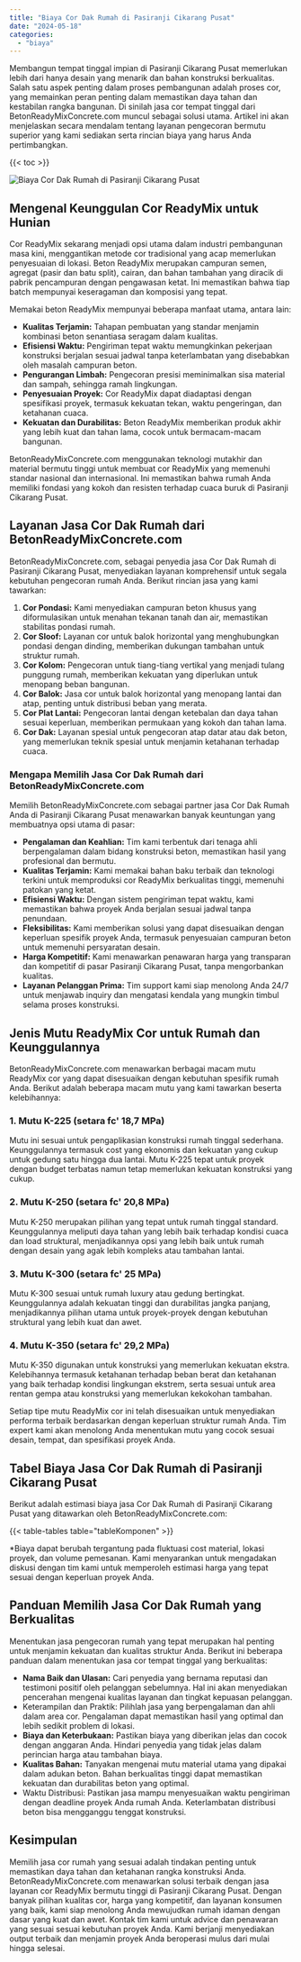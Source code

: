 ```yaml
---
title: "Biaya Cor Dak Rumah di Pasiranji Cikarang Pusat"
date: "2024-05-18"
categories: 
  - "biaya"
---
```


Membangun tempat tinggal impian di Pasiranji Cikarang Pusat memerlukan lebih dari hanya desain yang menarik dan bahan konstruksi berkualitas. Salah satu aspek penting dalam proses pembangunan adalah proses cor, yang memainkan peran penting dalam memastikan daya tahan dan kestabilan rangka bangunan. Di sinilah jasa cor tempat tinggal dari BetonReadyMixConcrete.com muncul sebagai solusi utama. Artikel ini akan menjelaskan secara mendalam tentang layanan pengecoran bermutu superior yang kami sediakan serta rincian biaya yang harus Anda pertimbangkan.

{{< toc >}}

![Biaya Cor Dak Rumah di Pasiranji Cikarang Pusat](https://betoncor8.github.io/cor/harga-beton-readymix-concrete%20(39).png)

## Mengenal Keunggulan Cor ReadyMix untuk Hunian

Cor ReadyMix sekarang menjadi opsi utama dalam industri pembangunan masa kini, menggantikan metode cor tradisional yang acap memerlukan penyesuaian di lokasi. Beton ReadyMix merupakan campuran semen, agregat (pasir dan batu split), cairan, dan bahan tambahan yang diracik di pabrik pencampuran dengan pengawasan ketat. Ini memastikan bahwa tiap batch mempunyai keseragaman dan komposisi yang tepat.

Memakai beton ReadyMix mempunyai beberapa manfaat utama, antara lain:

- **Kualitas Terjamin:** Tahapan pembuatan yang standar menjamin kombinasi beton senantiasa seragam dalam kualitas.
- **Efisiensi Waktu:** Pengiriman tepat waktu memungkinkan pekerjaan konstruksi berjalan sesuai jadwal tanpa keterlambatan yang disebabkan oleh masalah campuran beton.
- **Pengurangan Limbah:** Pengecoran presisi meminimalkan sisa material dan sampah, sehingga ramah lingkungan.
- **Penyesuaian Proyek:** Cor ReadyMix dapat diadaptasi dengan spesifikasi proyek, termasuk kekuatan tekan, waktu pengeringan, dan ketahanan cuaca.
- **Kekuatan dan Durabilitas:** Beton ReadyMix memberikan produk akhir yang lebih kuat dan tahan lama, cocok untuk bermacam-macam bangunan.

BetonReadyMixConcrete.com menggunakan teknologi mutakhir dan material bermutu tinggi untuk membuat cor ReadyMix yang memenuhi standar nasional dan internasional. Ini memastikan bahwa rumah Anda memiliki fondasi yang kokoh dan resisten terhadap cuaca buruk di Pasiranji Cikarang Pusat.

## Layanan Jasa Cor Dak Rumah dari BetonReadyMixConcrete.com

BetonReadyMixConcrete.com, sebagai penyedia jasa Cor Dak Rumah di Pasiranji Cikarang Pusat, menyediakan layanan komprehensif untuk segala kebutuhan pengecoran rumah Anda. Berikut rincian jasa yang kami tawarkan:

1. **Cor Pondasi:** Kami menyediakan campuran beton khusus yang diformulasikan untuk menahan tekanan tanah dan air, memastikan stabilitas pondasi rumah.
2. **Cor Sloof:** Layanan cor untuk balok horizontal yang menghubungkan pondasi dengan dinding, memberikan dukungan tambahan untuk struktur rumah.
3. **Cor Kolom:** Pengecoran untuk tiang-tiang vertikal yang menjadi tulang punggung rumah, memberikan kekuatan yang diperlukan untuk menopang beban bangunan.
4. **Cor Balok:** Jasa cor untuk balok horizontal yang menopang lantai dan atap, penting untuk distribusi beban yang merata.
5. **Cor Plat Lantai:** Pengecoran lantai dengan ketebalan dan daya tahan sesuai keperluan, memberikan permukaan yang kokoh dan tahan lama.
6. **Cor Dak:** Layanan spesial untuk pengecoran atap datar atau dak beton, yang memerlukan teknik spesial untuk menjamin ketahanan terhadap cuaca.

### Mengapa Memilih Jasa Cor Dak Rumah dari BetonReadyMixConcrete.com

Memilih BetonReadyMixConcrete.com sebagai partner jasa Cor Dak Rumah Anda di Pasiranji Cikarang Pusat menawarkan banyak keuntungan yang membuatnya opsi utama di pasar:

- **Pengalaman dan Keahlian:** Tim kami terbentuk dari tenaga ahli berpengalaman dalam bidang konstruksi beton, memastikan hasil yang profesional dan bermutu.
- **Kualitas Terjamin:** Kami memakai bahan baku terbaik dan teknologi terkini untuk memproduksi cor ReadyMix berkualitas tinggi, memenuhi patokan yang ketat.
- **Efisiensi Waktu:** Dengan sistem pengiriman tepat waktu, kami memastikan bahwa proyek Anda berjalan sesuai jadwal tanpa penundaan.
- **Fleksibilitas:** Kami memberikan solusi yang dapat disesuaikan dengan keperluan spesifik proyek Anda, termasuk penyesuaian campuran beton untuk memenuhi persyaratan desain.
- **Harga Kompetitif:** Kami menawarkan penawaran harga yang transparan dan kompetitif di pasar Pasiranji Cikarang Pusat, tanpa mengorbankan kualitas.
- **Layanan Pelanggan Prima:** Tim support kami siap menolong Anda 24/7 untuk menjawab inquiry dan mengatasi kendala yang mungkin timbul selama proses konstruksi.

## Jenis Mutu ReadyMix Cor untuk Rumah dan Keunggulannya

BetonReadyMixConcrete.com menawarkan berbagai macam mutu ReadyMix cor yang dapat disesuaikan dengan kebutuhan spesifik rumah Anda. Berikut adalah beberapa macam mutu yang kami tawarkan beserta kelebihannya:

### 1\. Mutu K-225 (setara fc' 18,7 MPa)

Mutu ini sesuai untuk pengaplikasian konstruksi rumah tinggal sederhana. Keunggulannya termasuk cost yang ekonomis dan kekuatan yang cukup untuk gedung satu hingga dua lantai. Mutu K-225 tepat untuk proyek dengan budget terbatas namun tetap memerlukan kekuatan konstruksi yang cukup.

### 2\. Mutu K-250 (setara fc' 20,8 MPa)

Mutu K-250 merupakan pilihan yang tepat untuk rumah tinggal standard. Keunggulannya meliputi daya tahan yang lebih baik terhadap kondisi cuaca dan load struktural, menjadikannya opsi yang lebih baik untuk rumah dengan desain yang agak lebih kompleks atau tambahan lantai.

### 3\. Mutu K-300 (setara fc' 25 MPa)

Mutu K-300 sesuai untuk rumah luxury atau gedung bertingkat. Keunggulannya adalah kekuatan tinggi dan durabilitas jangka panjang, menjadikannya pilihan utama untuk proyek-proyek dengan kebutuhan struktural yang lebih kuat dan awet.

### 4\. Mutu K-350 (setara fc' 29,2 MPa)

Mutu K-350 digunakan untuk konstruksi yang memerlukan kekuatan ekstra. Kelebihannya termasuk ketahanan terhadap beban berat dan ketahanan yang baik terhadap kondisi lingkungan ekstrem, serta sesuai untuk area rentan gempa atau konstruksi yang memerlukan kekokohan tambahan.

Setiap tipe mutu ReadyMix cor ini telah disesuaikan untuk menyediakan performa terbaik berdasarkan dengan keperluan struktur rumah Anda. Tim expert kami akan menolong Anda menentukan mutu yang cocok sesuai desain, tempat, dan spesifikasi proyek Anda.

## Tabel Biaya Jasa Cor Dak Rumah di Pasiranji Cikarang Pusat

Berikut adalah estimasi biaya jasa Cor Dak Rumah di Pasiranji Cikarang Pusat yang ditawarkan oleh BetonReadyMixConcrete.com:

{{< table-tables table="tableKomponen" >}}

\*Biaya dapat berubah tergantung pada fluktuasi cost material, lokasi proyek, dan volume pemesanan. Kami menyarankan untuk mengadakan diskusi dengan tim kami untuk memperoleh estimasi harga yang tepat sesuai dengan keperluan proyek Anda.

## Panduan Memilih Jasa Cor Dak Rumah yang Berkualitas

Menentukan jasa pengecoran rumah yang tepat merupakan hal penting untuk menjamin kekuatan dan kualitas struktur Anda. Berikut ini beberapa panduan dalam menentukan jasa cor tempat tinggal yang berkualitas:

- **Nama Baik dan Ulasan:** Cari penyedia yang bernama reputasi dan testimoni positif oleh pelanggan sebelumnya. Hal ini akan menyediakan pencerahan mengenai kualitas layanan dan tingkat kepuasan pelanggan.
- Keterampilan dan Praktik: Pilihlah jasa yang berpengalaman dan ahli dalam area cor. Pengalaman dapat memastikan hasil yang optimal dan lebih sedikit problem di lokasi.
- **Biaya dan Keterbukaan:** Pastikan biaya yang diberikan jelas dan cocok dengan anggaran Anda. Hindari penyedia yang tidak jelas dalam perincian harga atau tambahan biaya.
- **Kualitas Bahan:** Tanyakan mengenai mutu material utama yang dipakai dalam adukan beton. Bahan berkualitas tinggi dapat memastikan kekuatan dan durabilitas beton yang optimal.
- Waktu Distribusi: Pastikan jasa mampu menyesuaikan waktu pengiriman dengan deadline proyek Anda rumah Anda. Keterlambatan distribusi beton bisa mengganggu tenggat konstruksi.

## Kesimpulan

Memilih jasa cor rumah yang sesuai adalah tindakan penting untuk memastikan daya tahan dan ketahanan rangka konstruksi Anda. BetonReadyMixConcrete.com menawarkan solusi terbaik dengan jasa layanan cor ReadyMix bermutu tinggi di Pasiranji Cikarang Pusat. Dengan banyak pilihan kualitas cor, harga yang kompetitif, dan layanan konsumen yang baik, kami siap menolong Anda mewujudkan rumah idaman dengan dasar yang kuat dan awet. Kontak tim kami untuk advice dan penawaran yang sesuai sesuai kebutuhan proyek Anda. Kami berjanji menyediakan output terbaik dan menjamin proyek Anda beroperasi mulus dari mulai hingga selesai.
